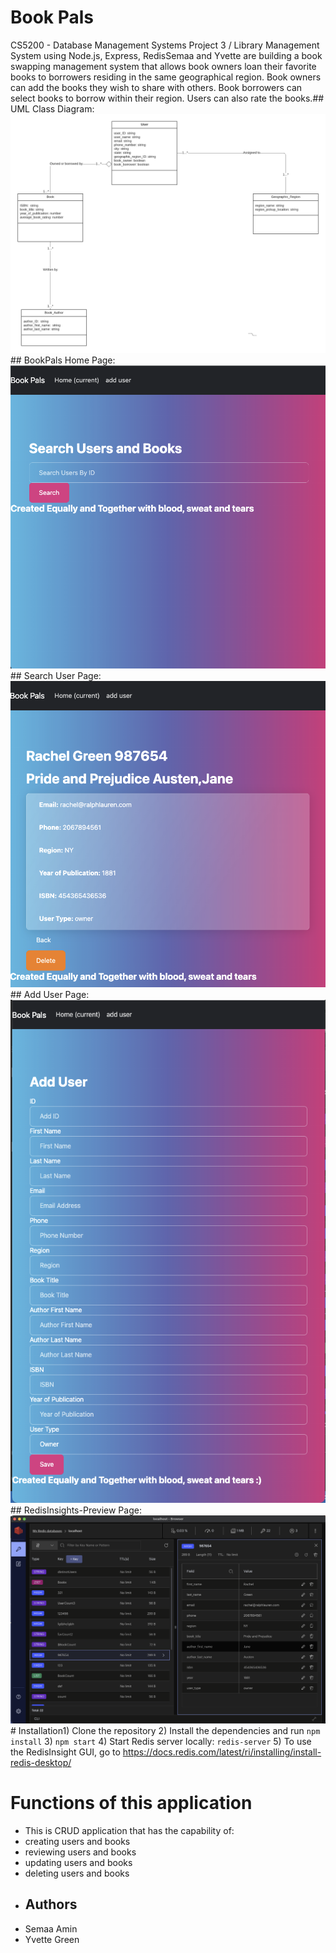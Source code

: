 # Book Pals
CS5200 - Database Management Systems
Project 3 / Library Management System using Node.js, Express, RedisSemaa and Yvette are building a book swapping management system that allows book owners loan their favorite books to borrowers residing in the same geographical region. Book owners can add the books they wish to share with others. Book borrowers can select books to borrow within their region. Users can also rate the books.## UML Class Diagram:
![Website Screenshot](https://github.com/greeny90/BookPalsVersion3/blob/main/B%20-%20UML%20Class%20Diagram.png)## BookPals Home Page:
![Website Screenshot](https://github.com/greeny90/BookPalsVersion3/blob/main/images/home_page.png)## Search User Page:
![Website Screenshot](https://github.com/greeny90/BookPalsVersion3/blob/main/images/searchresultspage.png)## Add User Page:
![Website Screenshot](https://github.com/greeny90/BookPalsVersion3/blob/main/images/adduserpage.png)## RedisInsights-Preview Page:
![Website Screenshot](https://github.com/greeny90/BookPalsVersion3/blob/main/images/RedisInsightspage.png)# Installation1) Clone the repository
2) Install the dependencies and run `npm install`
3) `npm start`
4) Start Redis server locally: `redis-server`
5) To use the RedisInsight GUI, go to https://docs.redis.com/latest/ri/installing/install-redis-desktop/
# Functions of this application
* This is CRUD application that has the capability of:
* creating users and books
* reviewing users and books
* updating users and books
* deleting users and books
* ## Authors
* Semaa Amin
* Yvette Green

